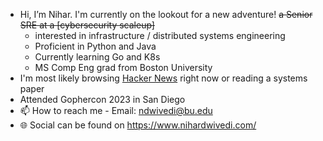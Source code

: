 - Hi, I’m Nihar. I'm currently on the lookout for a new adventure! ~~a Senior SRE at a [cybersecurity scaleup]~~
  - interested in infrastructure / distributed systems engineering
  - Proficient in Python and Java
  - Currently learning Go and K8s
  - MS Comp Eng grad from Boston University
- I'm most likely browsing [Hacker News](https://news.ycombinator.com/) right now or reading a systems paper
- Attended Gophercon 2023 in San Diego
- 📫 How to reach me - Email: <ndwivedi@bu.edu>
- 🌐 Social can be found on <https://www.nihardwivedi.com/>
